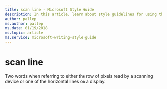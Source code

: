 ```yaml
---
title: scan line - Microsoft Style Guide
description: In this article, learn about style guidelines for using the term 'scan line' in Microsoft documents.
author: pallep
ms.author: pallep
ms.date: 01/19/2018
ms.topic: article
ms.service: microsoft-writing-style-guide
---
```


# scan line

Two words when referring to either the row of pixels read by a scanning device or one of the horizontal lines on a display.
